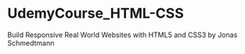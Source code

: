 # UdemyCourse_HTML-CSS
Build Responsive Real World Websites with HTML5 and CSS3 by Jonas Schmedtmann
